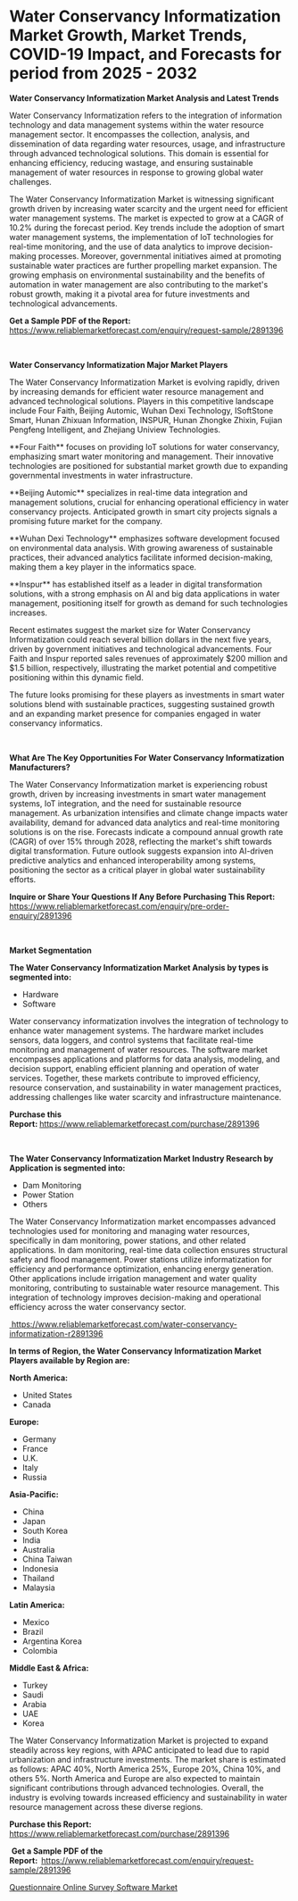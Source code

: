 <p><h1>Water Conservancy  Informatization Market Growth, Market Trends, COVID-19 Impact, and Forecasts for period from 2025 - 2032</h1></p><p><strong>Water Conservancy  Informatization Market Analysis and Latest Trends</strong></p>
<p><p>Water Conservancy Informatization refers to the integration of information technology and data management systems within the water resource management sector. It encompasses the collection, analysis, and dissemination of data regarding water resources, usage, and infrastructure through advanced technological solutions. This domain is essential for enhancing efficiency, reducing wastage, and ensuring sustainable management of water resources in response to growing global water challenges.</p><p>The Water Conservancy Informatization Market is witnessing significant growth driven by increasing water scarcity and the urgent need for efficient water management systems. The market is expected to grow at a CAGR of 10.2% during the forecast period. Key trends include the adoption of smart water management systems, the implementation of IoT technologies for real-time monitoring, and the use of data analytics to improve decision-making processes. Moreover, governmental initiatives aimed at promoting sustainable water practices are further propelling market expansion. The growing emphasis on environmental sustainability and the benefits of automation in water management are also contributing to the market's robust growth, making it a pivotal area for future investments and technological advancements.</p></p>
<p><strong>Get a Sample PDF of the Report:&nbsp;</strong> <a href="https://www.reliablemarketforecast.com/enquiry/request-sample/2891396?utm_campaign=2758&utm_medium=2&utm_source=Github&utm_content=ia&utm_term=14032025&utm_id=water-conservancy-informatization">https://www.reliablemarketforecast.com/enquiry/request-sample/2891396</a></p>
<p>&nbsp;</p>
<p><strong>Water Conservancy  Informatization Major Market Players</strong></p>
<p><p>The Water Conservancy Informatization Market is evolving rapidly, driven by increasing demands for efficient water resource management and advanced technological solutions. Players in this competitive landscape include Four Faith, Beijing Automic, Wuhan Dexi Technology, ISoftStone Smart, Hunan Zhixuan Information, INSPUR, Hunan Zhongke Zhixin, Fujian Pengfeng Intelligent, and Zhejiang Uniview Technologies.</p><p>**Four Faith** focuses on providing IoT solutions for water conservancy, emphasizing smart water monitoring and management. Their innovative technologies are positioned for substantial market growth due to expanding governmental investments in water infrastructure.</p><p>**Beijing Automic** specializes in real-time data integration and management solutions, crucial for enhancing operational efficiency in water conservancy projects. Anticipated growth in smart city projects signals a promising future market for the company.</p><p>**Wuhan Dexi Technology** emphasizes software development focused on environmental data analysis. With growing awareness of sustainable practices, their advanced analytics facilitate informed decision-making, making them a key player in the informatics space.</p><p>**Inspur** has established itself as a leader in digital transformation solutions, with a strong emphasis on AI and big data applications in water management, positioning itself for growth as demand for such technologies increases.</p><p>Recent estimates suggest the market size for Water Conservancy Informatization could reach several billion dollars in the next five years, driven by government initiatives and technological advancements. Four Faith and Inspur reported sales revenues of approximately $200 million and $1.5 billion, respectively, illustrating the market potential and competitive positioning within this dynamic field.</p><p>The future looks promising for these players as investments in smart water solutions blend with sustainable practices, suggesting sustained growth and an expanding market presence for companies engaged in water conservancy informatics.</p></p>
<p>&nbsp;</p>
<p><strong>What Are The Key Opportunities For Water Conservancy  Informatization Manufacturers?</strong></p>
<p><p>The Water Conservancy Informatization market is experiencing robust growth, driven by increasing investments in smart water management systems, IoT integration, and the need for sustainable resource management. As urbanization intensifies and climate change impacts water availability, demand for advanced data analytics and real-time monitoring solutions is on the rise. Forecasts indicate a compound annual growth rate (CAGR) of over 15% through 2028, reflecting the market's shift towards digital transformation. Future outlook suggests expansion into AI-driven predictive analytics and enhanced interoperability among systems, positioning the sector as a critical player in global water sustainability efforts.</p></p>
<p><strong>Inquire or Share Your Questions If Any Before Purchasing This Report:</strong> <a href="https://www.reliablemarketforecast.com/enquiry/pre-order-enquiry/2891396?utm_campaign=2758&utm_medium=2&utm_source=Github&utm_content=ia&utm_term=14032025&utm_id=water-conservancy-informatization">https://www.reliablemarketforecast.com/enquiry/pre-order-enquiry/2891396</a></p>
<p>&nbsp;</p>
<p><strong>Market Segmentation</strong></p>
<p><strong>The Water Conservancy  Informatization Market Analysis by types is segmented into:</strong></p>
<p><ul><li>Hardware</li><li>Software</li></ul></p>
<p><p>Water conservancy informatization involves the integration of technology to enhance water management systems. The hardware market includes sensors, data loggers, and control systems that facilitate real-time monitoring and management of water resources. The software market encompasses applications and platforms for data analysis, modeling, and decision support, enabling efficient planning and operation of water services. Together, these markets contribute to improved efficiency, resource conservation, and sustainability in water management practices, addressing challenges like water scarcity and infrastructure maintenance.</p></p>
<p><strong>Purchase this Report:&nbsp;</strong><a href="https://www.reliablemarketforecast.com/purchase/2891396?utm_campaign=2758&utm_medium=2&utm_source=Github&utm_content=ia&utm_term=14032025&utm_id=water-conservancy-informatization">https://www.reliablemarketforecast.com/purchase/2891396</a></p>
<p>&nbsp;</p>
<p><strong>The Water Conservancy  Informatization Market Industry Research by Application is segmented into:</strong></p>
<p><ul><li>Dam Monitoring</li><li>Power Station</li><li>Others</li></ul></p>
<p><p>The Water Conservancy Informatization market encompasses advanced technologies used for monitoring and managing water resources, specifically in dam monitoring, power stations, and other related applications. In dam monitoring, real-time data collection ensures structural safety and flood management. Power stations utilize informatization for efficiency and performance optimization, enhancing energy generation. Other applications include irrigation management and water quality monitoring, contributing to sustainable water resource management. This integration of technology improves decision-making and operational efficiency across the water conservancy sector.</p></p>
<p><a href="https://www.reliablemarketforecast.com/water-conservancy-informatization-r2891396?utm_campaign=2758&utm_medium=2&utm_source=Github&utm_content=ia&utm_term=14032025&utm_id=water-conservancy-informatization">&nbsp;https://www.reliablemarketforecast.com/water-conservancy-informatization-r2891396</a></p>
<p><strong>In terms of Region, the Water Conservancy  Informatization Market Players available by Region are:</strong></p>
<p>
    <p> <strong> North America: </strong>
        <ul>
            <li>United States</li>
            <li>Canada</li>
        </ul>
        </p> 
    <p> <strong> Europe: </strong>
        <ul>
            <li>Germany</li>
            <li>France</li>
            <li>U.K.</li>
            <li>Italy</li>
            <li>Russia</li>
        </ul>
        </p> 
    <p> <strong> Asia-Pacific: </strong>
        <ul>
            <li>China</li>
            <li>Japan</li>
            <li>South Korea</li>
            <li>India</li>
            <li>Australia</li>
            <li>China Taiwan</li>
            <li>Indonesia</li>
            <li>Thailand</li>
            <li>Malaysia</li>
        </ul>
        </p> 
    <p> <strong> Latin America: </strong>
        <ul>
            <li>Mexico</li>
            <li>Brazil</li>
            <li>Argentina Korea</li>
            <li>Colombia</li>
        </ul>
        </p> 
    <p> <strong> Middle East & Africa: </strong>
        <ul>
            <li>Turkey</li>
            <li>Saudi</li>
            <li>Arabia</li>
            <li>UAE</li>
            <li>Korea</li>
        </ul>
    </p>
    </p>
<p><p>The Water Conservancy Informatization Market is projected to expand steadily across key regions, with APAC anticipated to lead due to rapid urbanization and infrastructure investments. The market share is estimated as follows: APAC 40%, North America 25%, Europe 20%, China 10%, and others 5%. North America and Europe are also expected to maintain significant contributions through advanced technologies. Overall, the industry is evolving towards increased efficiency and sustainability in water resource management across these diverse regions.</p></p>
<p><strong>Purchase this Report: </strong><a href="https://www.reliablemarketforecast.com/purchase/2891396?utm_campaign=2758&utm_medium=2&utm_source=Github&utm_content=ia&utm_term=14032025&utm_id=water-conservancy-informatization">https://www.reliablemarketforecast.com/purchase/2891396</a></p>
<p>&nbsp;<strong>Get a Sample PDF of the Report:&nbsp;&nbsp;</strong><a href="https://www.reliablemarketforecast.com/enquiry/request-sample/2891396?utm_campaign=2758&utm_medium=2&utm_source=Github&utm_content=ia&utm_term=14032025&utm_id=water-conservancy-informatization">https://www.reliablemarketforecast.com/enquiry/request-sample/2891396</a></p>
<p><strong></strong></p>
<p><p><a href="https://github.com/phephezxnf/Market-Research-Report-List-1/blob/main/questionnaire-online-survey-software-market.md?utm_campaign=2758&utm_medium=2&utm_source=Github&utm_content=ia&utm_term=14032025&utm_id=water-conservancy-informatization">Questionnaire Online Survey Software Market</a></p></p>